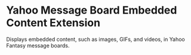 # Yahoo Message Board Embedded Content Extension

Displays embedded content, such as images, GIFs, and videos, in Yahoo Fantasy message boards.
